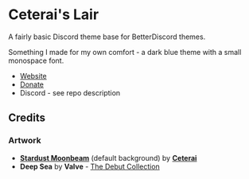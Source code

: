 # Ceterai's Lair

A fairly basic Discord theme base for BetterDiscord themes.

Something I made for my own comfort - a dark blue theme with a small monospace font.

- [Website](https://linktr.ee/ceterai)
- [Donate](https://buymeacoffee.com/ceterai)
- Discord - see repo description

## Credits

### Artwork

- [**Stardust Moonbeam**](https://www.deviantart.com/ceterai/art/Stardust-Moonbeam-960010662) (default background) by [**Ceterai**](https://linktr.ee/ceterai)
- **Deep Sea** by **Valve** - [The Debut Collection](https://store.steampowered.com/points/shop/app/1263950)
